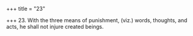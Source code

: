 +++
title = "23"

+++
23. With the three means of punishment, (viz.) words, thoughts, and acts, he shall not injure created beings.
